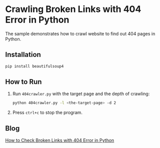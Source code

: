 # Crawling Broken Links with 404 Error in Python
The sample demonstrates how to crawl website to find out 404 pages in Python.

## Installation

```bash
pip install beautifulsoup4
```

## How to Run
1. Run `404crawler.py` with the target page and the depth of crawling:

    ```bash
    python 404crawler.py -l <the-target-page> -d 2
    ```

2. Press `ctrl+c` to stop the program.

## Blog
[How to Check Broken Links with 404 Error in Python][1]

[1]:https://www.dynamsoft.com/codepool/python-check-broken-links-404.html
